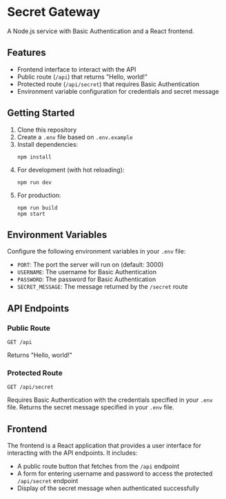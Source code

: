 
# Secret Gateway

A Node.js service with Basic Authentication and a React frontend.

## Features

- Frontend interface to interact with the API
- Public route (`/api`) that returns "Hello, world!"
- Protected route (`/api/secret`) that requires Basic Authentication
- Environment variable configuration for credentials and secret message

## Getting Started

1. Clone this repository
2. Create a `.env` file based on `.env.example`
3. Install dependencies:
   ```
   npm install
   ```
4. For development (with hot reloading):
   ```
   npm run dev
   ```
5. For production:
   ```
   npm run build
   npm start
   ```

## Environment Variables

Configure the following environment variables in your `.env` file:

- `PORT`: The port the server will run on (default: 3000)
- `USERNAME`: The username for Basic Authentication
- `PASSWORD`: The password for Basic Authentication
- `SECRET_MESSAGE`: The message returned by the `/secret` route

## API Endpoints

### Public Route
```
GET /api
```
Returns "Hello, world!"

### Protected Route
```
GET /api/secret
```
Requires Basic Authentication with the credentials specified in your `.env` file.
Returns the secret message specified in your `.env` file.

## Frontend

The frontend is a React application that provides a user interface for interacting with the API endpoints. It includes:

- A public route button that fetches from the `/api` endpoint
- A form for entering username and password to access the protected `/api/secret` endpoint
- Display of the secret message when authenticated successfully

